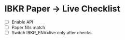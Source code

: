 # IBKR Paper → Live Checklist

- [ ] Enable API
- [ ] Paper fills match
- [ ] Switch IBKR_ENV=live only after checks
